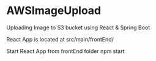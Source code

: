 # AWSImageUpload
 Uploading Image to S3 bucket using React & Spring Boot
 
 React App is located at  src/main/frontEnd/
 
 Start React App from frontEnd folder
 npm start 
